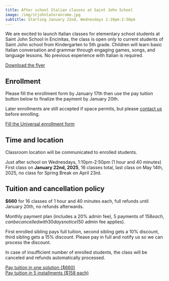 ```yaml
---
title: After school Italian classes at Saint John School
image: /img/stjohnlateranrome.jpg
subtitle: Starting January 22nd, Wednesdays 1:10pm-2:50pm
---
```


We are excited to launch Italian classes for elementary school students at Saint John School in Encinitas, the class is open only to current students of Saint John school from Kindergarten to 5th grade.
Children will learn basic Italian conversation and grammar through engaging games, songs, and language lessons.
No previous experience with Italian is required.

[Download the flyer](/img/italianschoolsd-saintjohn-flyer.png)

## Enrollment

Please fill the enrollment form by January 17th then use the pay tuition button below to finalize the payment by January 20th.

Later enrollments are still accepted if space permits, but please [contact us](/contact) before enrolling.

<div class="tc">
<a href="https://docs.google.com/forms/d/e/1FAIpQLSc7SJcn73M9mlf07YEgS0lmd4OnBLeqLKxUqOVqvZkEvdyYaw/viewform?usp=sf_link" class="btn raise">Fill the Universal enrollment form</a>
</div>



## Time and location

Classroom location will be communicated to enrolled students.

Just after school on Wednesdays, 1:10pm-2:50pm (1 hour and 40 minutes)
First class on **January 22nd, 2025**, 16 classes total, last class on May 14th, 2025, no class for Spring Break on April 23rd.

## Tuition and cancellation policy

**$660** for 16 classes of 1 hour and 40 minutes each, full refunds until January 20th, no refunds afterwards.

Monthly payment plan (includes a 20% admin fee), 5 payments of $158 each, can be cancelled with 30 days notice ($50 admin fee applies).

First enrolled sibling pays full tuition, second sibling gets a 10% discount, third sibling gets a 15% discount. Please pay in full and notify us so we can process the discount.

In case of insufficient number of enrolled students, the class will be canceled and refunds automatically processed.

<div class="tc">
<a href="https://link.waveapps.com/hhq3p7-32s6xz" class="btn raise">Pay tuition in one solution ($660)</a>
</div>

<div class="tc">
<a href="https://link.waveapps.com/r4jebm-99cqek" class="btn raise">Pay tuition in 5 installments ($158 each)</a>
</div>